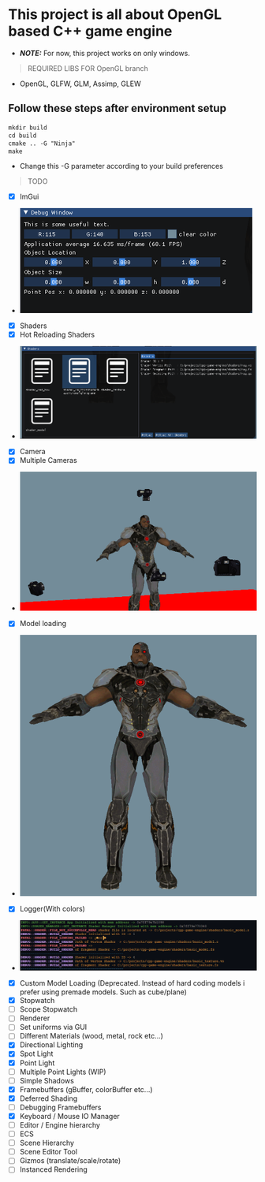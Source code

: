 # This project is all about OpenGL based C++ game engine

- **_NOTE:_**  For now, this project works on only windows.

> REQUIRED LIBS FOR OpenGL branch

- OpenGL, GLFW, GLM, Assimp, GLEW  

## Follow these steps after environment setup

    mkdir build
    cd build
    cmake .. -G "Ninja"
    make

- Change this -G parameter according to your build preferences

> TODO

- [x] ImGui
- ![ImGui](/screenshots/imgui.png)
- [x] Shaders
- [x] Hot Reloading Shaders
- ![Shaders](/screenshots/hot_reloading_shaders.png)
- [x] Camera
- [x] Multiple Cameras
- ![Camera](/screenshots/multiple_cameras.png)
- [x] Model loading
- ![Model](/screenshots/model_loading.png)
- [x] Logger(With colors)
- ![Log](/screenshots/colored_log.png)
- [x] Custom Model Loading (Deprecated. Instead of hard coding models i prefer using premade models. Such as cube/plane)
- [x] Stopwatch
- [ ] Scope Stopwatch
- [ ] Renderer
- [ ] Set uniforms via GUI
- [ ] Different Materials (wood, metal, rock etc...)
- [x] Directional Lighting
- [x] Spot Light
- [x] Point Light
- [ ] Multiple Point Lights (WIP)
- [ ] Simple Shadows
- [x] Framebuffers (gBuffer, colorBuffer etc...)
- [x] Deferred Shading
- [ ] Debugging Framebuffers
- [x] Keyboard / Mouse IO Manager
- [ ] Editor / Engine hierarchy
- [ ] ECS
- [ ] Scene Hierarchy
- [ ] Scene Editor Tool
- [ ] Gizmos (translate/scale/rotate)
- [ ] Instanced Rendering
